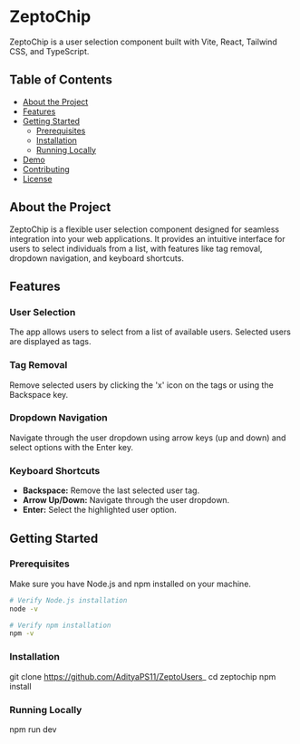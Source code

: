 # ZeptoChip

ZeptoChip is a user selection component built with Vite, React, Tailwind CSS, and TypeScript.

## Table of Contents

- [About the Project](#about-the-project)
- [Features](#features)
- [Getting Started](#getting-started)
  - [Prerequisites](#prerequisites)
  - [Installation](#installation)
  - [Running Locally](#running-locally)
- [Demo](#demo)
- [Contributing](#contributing)
- [License](#license)

## About the Project

ZeptoChip is a flexible user selection component designed for seamless integration into your web applications. It provides an intuitive interface for users to select individuals from a list, with features like tag removal, dropdown navigation, and keyboard shortcuts.

## Features

### User Selection

The app allows users to select from a list of available users. Selected users are displayed as tags.

### Tag Removal

Remove selected users by clicking the 'x' icon on the tags or using the Backspace key.

### Dropdown Navigation

Navigate through the user dropdown using arrow keys (up and down) and select options with the Enter key.

### Keyboard Shortcuts

- **Backspace:** Remove the last selected user tag.
- **Arrow Up/Down:** Navigate through the user dropdown.
- **Enter:** Select the highlighted user option.

## Getting Started

### Prerequisites

Make sure you have Node.js and npm installed on your machine.

```bash
# Verify Node.js installation
node -v

# Verify npm installation
npm -v
```
### Installation
git clone https://github.com/AdityaPS11/ZeptoUsers_
cd zeptochip
npm install

### Running Locally
npm run dev

